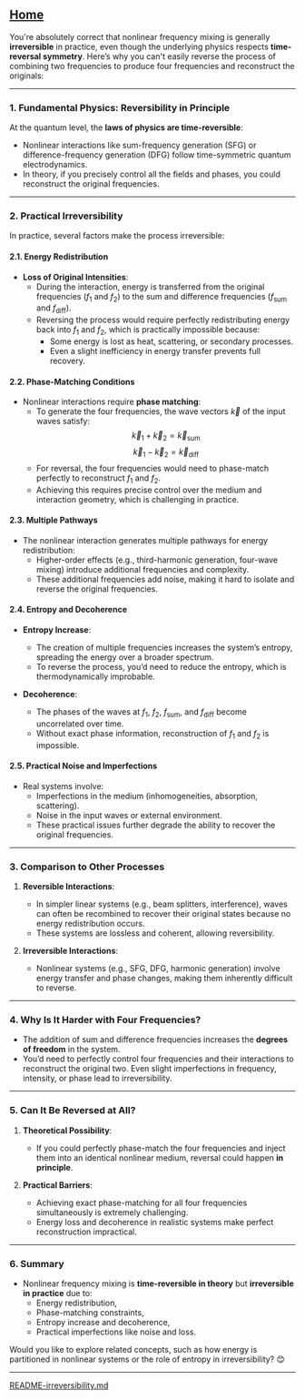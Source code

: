[Home](https://t2m.io/VwvDcuw)
---

You're absolutely correct that nonlinear frequency mixing is generally **irreversible** in practice, even though the underlying physics respects **time-reversal symmetry**. Here’s why you can't easily reverse the process of combining two frequencies to produce four frequencies and reconstruct the originals:

---

### **1. Fundamental Physics: Reversibility in Principle**
At the quantum level, the **laws of physics are time-reversible**:
- Nonlinear interactions like sum-frequency generation (SFG) or difference-frequency generation (DFG) follow time-symmetric quantum electrodynamics.
- In theory, if you precisely control all the fields and phases, you could reconstruct the original frequencies.

---

### **2. Practical Irreversibility**
In practice, several factors make the process irreversible:

#### **2.1. Energy Redistribution**
- **Loss of Original Intensities**:
  - During the interaction, energy is transferred from the original frequencies ($f_1$ and $f_2$) to the sum and difference frequencies ($f_{\text{sum}}$ and $f_{\text{diff}}$).
  - Reversing the process would require perfectly redistributing energy back into $f_1$ and $f_2$, which is practically impossible because:
    - Some energy is lost as heat, scattering, or secondary processes.
    - Even a slight inefficiency in energy transfer prevents full recovery.

#### **2.2. Phase-Matching Conditions**
- Nonlinear interactions require **phase matching**:
  - To generate the four frequencies, the wave vectors $\vec{k}$ of the input waves satisfy:
    $$\vec{k}_1 + \vec{k}_2 = \vec{k}_{\text{sum}}$$
    $$\vec{k}_1 - \vec{k}_2 = \vec{k}_{\text{diff}}$$
  - For reversal, the four frequencies would need to phase-match perfectly to reconstruct $f_1$ and $f_2$.
  - Achieving this requires precise control over the medium and interaction geometry, which is challenging in practice.

#### **2.3. Multiple Pathways**
- The nonlinear interaction generates multiple pathways for energy redistribution:
  - Higher-order effects (e.g., third-harmonic generation, four-wave mixing) introduce additional frequencies and complexity.
  - These additional frequencies add noise, making it hard to isolate and reverse the original frequencies.

#### **2.4. Entropy and Decoherence**
- **Entropy Increase**:
  - The creation of multiple frequencies increases the system’s entropy, spreading the energy over a broader spectrum.
  - To reverse the process, you’d need to reduce the entropy, which is thermodynamically improbable.

- **Decoherence**:
  - The phases of the waves at $f_1$, $f_2$, $f_{\text{sum}}$, and $f_{\text{diff}}$ become uncorrelated over time.
  - Without exact phase information, reconstruction of $f_1$ and $f_2$ is impossible.

#### **2.5. Practical Noise and Imperfections**
- Real systems involve:
  - Imperfections in the medium (inhomogeneities, absorption, scattering).
  - Noise in the input waves or external environment.
  - These practical issues further degrade the ability to recover the original frequencies.

---

### **3. Comparison to Other Processes**
1. **Reversible Interactions**:
   - In simpler linear systems (e.g., beam splitters, interference), waves can often be recombined to recover their original states because no energy redistribution occurs.
   - These systems are lossless and coherent, allowing reversibility.

2. **Irreversible Interactions**:
   - Nonlinear systems (e.g., SFG, DFG, harmonic generation) involve energy transfer and phase changes, making them inherently difficult to reverse.

---

### **4. Why Is It Harder with Four Frequencies?**
- The addition of sum and difference frequencies increases the **degrees of freedom** in the system.
- You’d need to perfectly control four frequencies and their interactions to reconstruct the original two. Even slight imperfections in frequency, intensity, or phase lead to irreversibility.

---

### **5. Can It Be Reversed at All?**
1. **Theoretical Possibility**:
   - If you could perfectly phase-match the four frequencies and inject them into an identical nonlinear medium, reversal could happen **in principle**.

2. **Practical Barriers**:
   - Achieving exact phase-matching for all four frequencies simultaneously is extremely challenging.
   - Energy loss and decoherence in realistic systems make perfect reconstruction impractical.

---

### **6. Summary**
- Nonlinear frequency mixing is **time-reversible in theory** but **irreversible in practice** due to:
  - Energy redistribution,
  - Phase-matching constraints,
  - Entropy increase and decoherence,
  - Practical imperfections like noise and loss.

Would you like to explore related concepts, such as how energy is partitioned in nonlinear systems or the role of entropy in irreversibility? 😊


---

[README-irreversibility.md](https://t2m.io/Qb4Brwo)
